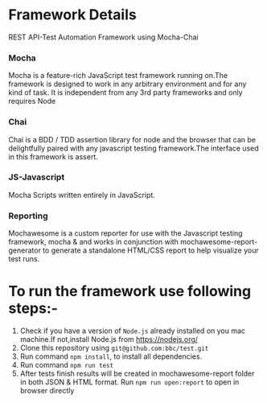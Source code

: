 # Framework Details
REST API-Test Automation Framework using Mocha-Chai

### Mocha

Mocha is a feature-rich JavaScript test framework running on.The framework is designed to work in any arbitrary environment and for any kind of task. It is independent from any 3rd party frameworks and only requires Node

### Chai
Chai is a BDD / TDD assertion library for node and the browser that can be delightfully paired with any javascript testing framework.The interface used in this framework is assert.

### JS-Javascript

Mocha Scripts written entirely in JavaScript.

### Reporting

Mochawesome is a custom reporter for use with the Javascript testing framework, mocha & and works in conjunction with mochawesome-report-generator to generate a standalone HTML/CSS report to help visualize your test runs.



# To run the framework use following steps:-
1. Check if you have a version of `Node.js` already installed on you mac machine.If not,install Node.js from https://nodejs.org/ 
2. Clone this repository using `git@github.com:bbc/test.git`
3. Run command `npm install`, to install all dependencies.
4. Run command `npm run test`
5. After tests finish results will be created in mochawesome-report folder in both JSON & HTML format. Run `npm run open:report` to open in browser directly

